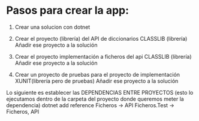 
# Pasos para crear la app:

1. Crear una solucion con dotnet

2. Crear el proyecto (librería) del API de diccionarios             CLASSLIB (librería)
   Añadir ese proyecto a la solución

3. Crear el proyecto implementación a ficheros del api              CLASSLIB (librería)
   Añadir ese proyecto a la solución

4. Crear un proyecto de pruebas para el proyecto de implementación  XUNIT(librería pero de pruebas)
   Añadir ese proyecto a la solución


Lo siguiente es establecer las DEPENDENCIAS ENTRE PROYECTOS
 (esto lo ejecutamos dentro de la carpeta del proyecto donde queremos meter la dependencia) 
 dotnet add reference <ruta del proyecto dependencia> 
    Ficheros -> API
    Ficheros.Test -> Ficheros, API